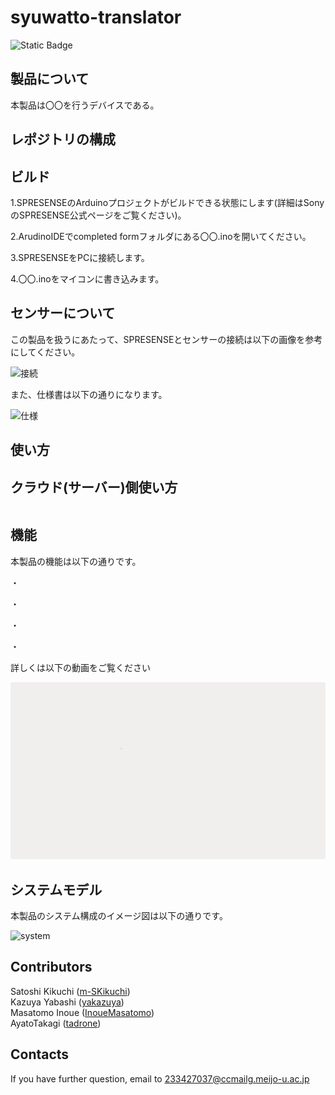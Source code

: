 # syuwatto-translator

![Static Badge](https://img.shields.io/badge/Sony-Spresense-blue)

## 製品について
本製品は〇〇を行うデバイスである。

## レポジトリの構成

## ビルド
1.SPRESENSEのArduinoプロジェクトがビルドできる状態にします(詳細はSonyのSPRESENSE公式ページをご覧ください)。

2.ArudinoIDEでcompleted formフォルダにある〇〇.inoを開いてください。

3.SPRESENSEをPCに接続します。

4.〇〇.inoをマイコンに書き込みます。

## センサーについて
この製品を扱うにあたって、SPRESENSEとセンサーの接続は以下の画像を参考にしてください。

![接続](./image/image1.png)

また、仕様書は以下の通りになります。

![仕様](./image/image2.png)

## 使い方


## クラウド(サーバー)側使い方
```bash

```

## 機能
本製品の機能は以下の通りです。

・

・

・

・

詳しくは以下の動画をご覧ください

[![movie1](./images/backcolor.png)](https://github.com/rsdlab/syuwatto-translator/assets/105686812/fd62dd02-c0c1-43e5-8c7f-474890054772)

## システムモデル

本製品のシステム構成のイメージ図は以下の通りです。





![system](./image/system.png)

## Contributors
Satoshi Kikuchi ([m-SKikuchi](https://github.com/m-SKikuchi))<br>
Kazuya Yabashi ([yakazuya](https://github.com/yakazuya))<br>
Masatomo Inoue ([InoueMasatomo](https://github.com/InoueMasatomo))<br>
AyatoTakagi ([tadrone](https://github.com/tadrone))

## Contacts
If you have further question, email to 233427037@ccmailg.meijo-u.ac.jp
